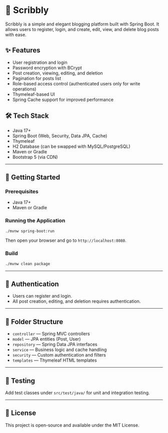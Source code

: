 # 📓 Scribbly

Scribbly is a simple and elegant blogging platform built with Spring Boot. It allows users to register, login, and create, edit, view, and delete blog posts with ease.

## ✨ Features

- User registration and login
- Password encryption with BCrypt
- Post creation, viewing, editing, and deletion
- Pagination for posts list
- Role-based access control (authenticated users only for write operations)
- Thymeleaf-based UI
- Spring Cache support for improved performance

## 🛠️ Tech Stack

- Java 17+
- Spring Boot (Web, Security, Data JPA, Cache)
- Thymeleaf
- H2 Database (can be swapped with MySQL/PostgreSQL)
- Maven or Gradle
- Bootstrap 5 (via CDN)
---

## 🚀 Getting Started

### Prerequisites

- Java 17+
- Maven or Gradle

### Running the Application

```bash
./mvnw spring-boot:run
```

Then open your browser and go to `http://localhost:8080`.

### Build

```bash
./mvnw clean package
```

---

## 🔐 Authentication

- Users can register and login.
- All post creation, editing, and deletion requires authentication.

---

## 📂 Folder Structure

- `controller` — Spring MVC controllers
- `model` — JPA entities (Post, User)
- `repository` — Spring Data JPA interfaces
- `service` — Business logic and cache handling
- `security` — Custom authentication and filters
- `templates` — Thymeleaf HTML templates

---

## 🧪 Testing

Add test classes under `src/test/java/` for unit and integration testing.

---

## 📄 License

This project is open-source and available under the MIT License.